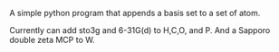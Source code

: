 A simple python program that appends a basis set to a set of atom. 

Currently can add sto3g and 6-31G(d) to H,C,O, and P. 
And a Sapporo double zeta MCP to W. 
